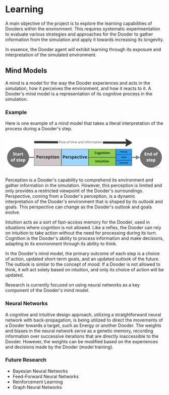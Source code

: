 # Learning

A main objective of the project is to explore the learning capabilities of Dooders within the environment. This requires systematic experimentation to evaluate various strategies and approaches for the Dooder to gather information from the simulation and apply it towards increasing its longevity.

In essence, the Dooder agent will exhibit learning through its exposure and interpretation of the simulated environment.

## Mind Models

A mind is a model for the way the Dooder experiences and acts in the simulation, how it perceives the environment, and how it reacts to it. A Dooder's mind model is a representation of its cognitive process in the simulation.

### Example

Here is one example of a mind model that takes a literal interpretation of the process during a Dooder's step.

![Mind Model Example](/docs/images/mind_model_example.jpg)

Perception is a Dooder's capability to comprehend its environment and gather information in the simulation. However, this perception is limited and only provides a restricted viewpoint of the Dooder's surroundings. Perspective, coming from a Dooder's perception, is a dynamic interpretation of the Dooder's environment that is shaped by its outlook and goals. This perspective can change as the Dooder's outlook and goals evolve.

Intuition acts as a sort of fast-access memory for the Dooder, used in situations where cognition is not allowed. Like a reflex, the Dooder can rely on intuition to take action without the need for processing during its turn. Cognition is the Dooder's ability to process information and make decisions, adapting to its environment through its ability to think.

In the Dooder's mind model, the primary outcome of each step is a choice of action, updated short-term goals, and an updated outlook of the future. The outlook is similar to the concept of mood. If a Dooder is not allowed to think, it will act solely based on intuition, and only its choice of action will be updated.

Research is currently focused on using neural networks as a key component of the Dooder's mind model.

### Neural Networks

A cognitive and intuitive design approach, utilizing a straightforward neural network with back-propagation, is being utilized to direct the movements of a Dooder towards a target, such as Energy or another Dooder. The weights and biases in the neural network serve as a genetic memory, recording information over successive iterations that are directly inaccessible to the Dooder. However, the weights can be modified based on the experiences and decisions made by the Dooder (model training).

### Future Research

* Bayesian Neural Networks
* Feed-Forward Neural Networks
* Reinforcement Learning
* Graph Neural Networks
